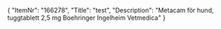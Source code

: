 {
  "ItemNr": "166278",
  "Title": "test",
  "Description": "Metacam för hund, tuggtablett 2,5 mg Boehringer Ingelheim Vetmedica"
}